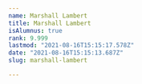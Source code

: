 ```yaml
---
name: Marshall Lambert
title: Marshall Lambert
isAlumnus: true
rank: 9.999
lastmod: "2021-08-16T15:15:17.578Z"
date: "2021-08-16T15:15:13.687Z"
slug: marshall-lambert

---
```

